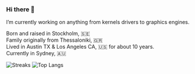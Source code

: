 ### Hi there 👋

I’m currently working on anything from kernels drivers to graphics engines.

Born and raised in Stockholm, :sweden:  
Family originally from Thessaloniki, :greece:  
Lived in Austin TX & Los Angeles CA, :us:  for about 10 years.  
Currently in Sydney, :australia:  

![Streaks](https://github-readme-streak-stats.herokuapp.com/?user=xls&theme=dracula&count_private=true)
![Top Langs](https://github-readme-stats.vercel.app/api/top-langs/?username=xls&layout=compact&theme=dracula&count_private=true)  
<!--![Summary](https://github-profile-summary-cards.vercel.app/api/cards/profile-details?username=xls&theme=dracula)-->
<!-- ![Streaks](https://github-readme-stats.vercel.app/api?username=xls&show_icons=true&count_private=true&theme=dracula&layout=compact) -->
<!--
Here are some ideas to get you started:

- 🔭 I’m currently working on ...
- 🌱 I’m currently learning ...
- 👯 I’m looking to collaborate on ...
- 🤔 I’m looking for help with ...
- 💬 Ask me about ...
- 📫 How to reach me: ...
- 😄 Pronouns: ...
- ⚡ Fun fact: ...
- ⚡ Fun fact: I'm becoming a father and I havn't told my family (hidden here)
-->

